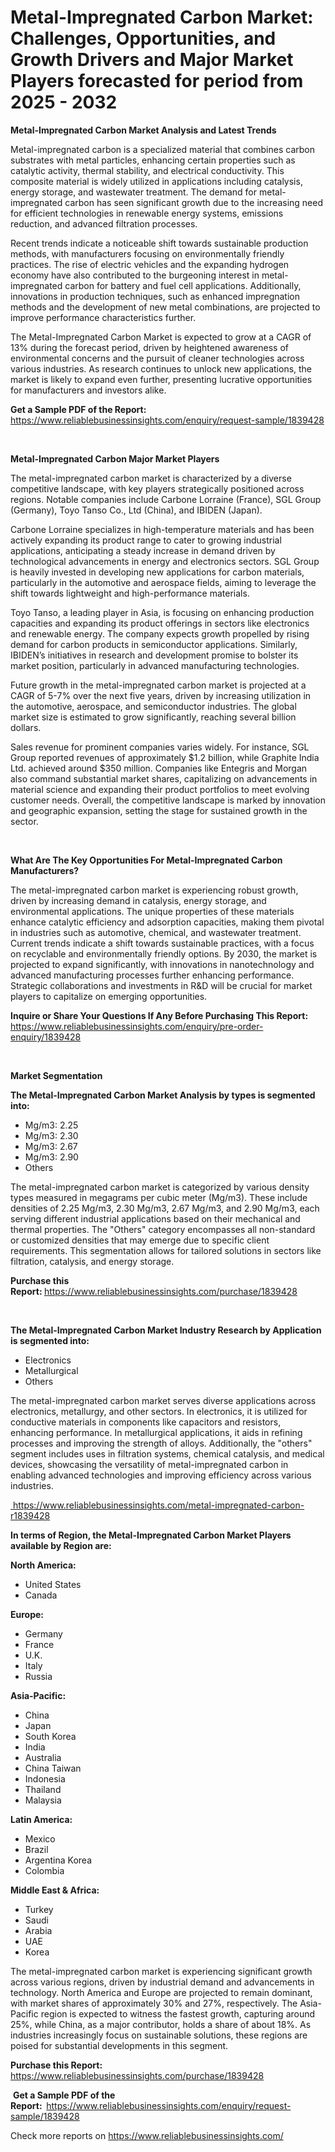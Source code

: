 <p><h1>Metal-Impregnated Carbon Market: Challenges, Opportunities, and Growth Drivers and Major Market Players forecasted for period from 2025 - 2032</h1></p><p><strong>Metal-Impregnated Carbon Market Analysis and Latest Trends</strong></p>
<p><p>Metal-impregnated carbon is a specialized material that combines carbon substrates with metal particles, enhancing certain properties such as catalytic activity, thermal stability, and electrical conductivity. This composite material is widely utilized in applications including catalysis, energy storage, and wastewater treatment. The demand for metal-impregnated carbon has seen significant growth due to the increasing need for efficient technologies in renewable energy systems, emissions reduction, and advanced filtration processes.</p><p>Recent trends indicate a noticeable shift towards sustainable production methods, with manufacturers focusing on environmentally friendly practices. The rise of electric vehicles and the expanding hydrogen economy have also contributed to the burgeoning interest in metal-impregnated carbon for battery and fuel cell applications. Additionally, innovations in production techniques, such as enhanced impregnation methods and the development of new metal combinations, are projected to improve performance characteristics further.</p><p>The Metal-Impregnated Carbon Market is expected to grow at a CAGR of 13% during the forecast period, driven by heightened awareness of environmental concerns and the pursuit of cleaner technologies across various industries. As research continues to unlock new applications, the market is likely to expand even further, presenting lucrative opportunities for manufacturers and investors alike.</p></p>
<p><strong>Get a Sample PDF of the Report:&nbsp;</strong> <a href="https://www.reliablebusinessinsights.com/enquiry/request-sample/1839428?utm_campaign=1877&utm_medium=2&utm_source=Github&utm_content=ia&utm_term=03022025&utm_id=metal-impregnated-carbon">https://www.reliablebusinessinsights.com/enquiry/request-sample/1839428</a></p>
<p>&nbsp;</p>
<p><strong>Metal-Impregnated Carbon Major Market Players</strong></p>
<p><p>The metal-impregnated carbon market is characterized by a diverse competitive landscape, with key players strategically positioned across regions. Notable companies include Carbone Lorraine (France), SGL Group (Germany), Toyo Tanso Co., Ltd (China), and IBIDEN (Japan). </p><p>Carbone Lorraine specializes in high-temperature materials and has been actively expanding its product range to cater to growing industrial applications, anticipating a steady increase in demand driven by technological advancements in energy and electronics sectors. SGL Group is heavily invested in developing new applications for carbon materials, particularly in the automotive and aerospace fields, aiming to leverage the shift towards lightweight and high-performance materials.</p><p>Toyo Tanso, a leading player in Asia, is focusing on enhancing production capacities and expanding its product offerings in sectors like electronics and renewable energy. The company expects growth propelled by rising demand for carbon products in semiconductor applications. Similarly, IBIDEN’s initiatives in research and development promise to bolster its market position, particularly in advanced manufacturing technologies.</p><p>Future growth in the metal-impregnated carbon market is projected at a CAGR of 5-7% over the next five years, driven by increasing utilization in the automotive, aerospace, and semiconductor industries. The global market size is estimated to grow significantly, reaching several billion dollars.</p><p>Sales revenue for prominent companies varies widely. For instance, SGL Group reported revenues of approximately $1.2 billion, while Graphite India Ltd. achieved around $350 million. Companies like Entegris and Morgan also command substantial market shares, capitalizing on advancements in material science and expanding their product portfolios to meet evolving customer needs. Overall, the competitive landscape is marked by innovation and geographic expansion, setting the stage for sustained growth in the sector.</p></p>
<p>&nbsp;</p>
<p><strong>What Are The Key Opportunities For Metal-Impregnated Carbon Manufacturers?</strong></p>
<p><p>The metal-impregnated carbon market is experiencing robust growth, driven by increasing demand in catalysis, energy storage, and environmental applications. The unique properties of these materials enhance catalytic efficiency and adsorption capacities, making them pivotal in industries such as automotive, chemical, and wastewater treatment. Current trends indicate a shift towards sustainable practices, with a focus on recyclable and environmentally friendly options. By 2030, the market is projected to expand significantly, with innovations in nanotechnology and advanced manufacturing processes further enhancing performance. Strategic collaborations and investments in R&D will be crucial for market players to capitalize on emerging opportunities.</p></p>
<p><strong>Inquire or Share Your Questions If Any Before Purchasing This Report:</strong> <a href="https://www.reliablebusinessinsights.com/enquiry/pre-order-enquiry/1839428?utm_campaign=1877&utm_medium=2&utm_source=Github&utm_content=ia&utm_term=03022025&utm_id=metal-impregnated-carbon">https://www.reliablebusinessinsights.com/enquiry/pre-order-enquiry/1839428</a></p>
<p>&nbsp;</p>
<p><strong>Market Segmentation</strong></p>
<p><strong>The Metal-Impregnated Carbon Market Analysis by types is segmented into:</strong></p>
<p><ul><li>Mg/m3: 2.25</li><li>Mg/m3: 2.30</li><li>Mg/m3: 2.67</li><li>Mg/m3: 2.90</li><li>Others</li></ul></p>
<p><p>The metal-impregnated carbon market is categorized by various density types measured in megagrams per cubic meter (Mg/m3). These include densities of 2.25 Mg/m3, 2.30 Mg/m3, 2.67 Mg/m3, and 2.90 Mg/m3, each serving different industrial applications based on their mechanical and thermal properties. The "Others" category encompasses all non-standard or customized densities that may emerge due to specific client requirements. This segmentation allows for tailored solutions in sectors like filtration, catalysis, and energy storage.</p></p>
<p><strong>Purchase this Report:&nbsp;</strong><a href="https://www.reliablebusinessinsights.com/purchase/1839428?utm_campaign=1877&utm_medium=2&utm_source=Github&utm_content=ia&utm_term=03022025&utm_id=metal-impregnated-carbon">https://www.reliablebusinessinsights.com/purchase/1839428</a></p>
<p>&nbsp;</p>
<p><strong>The Metal-Impregnated Carbon Market Industry Research by Application is segmented into:</strong></p>
<p><ul><li>Electronics</li><li>Metallurgical</li><li>Others</li></ul></p>
<p><p>The metal-impregnated carbon market serves diverse applications across electronics, metallurgy, and other sectors. In electronics, it is utilized for conductive materials in components like capacitors and resistors, enhancing performance. In metallurgical applications, it aids in refining processes and improving the strength of alloys. Additionally, the "others" segment includes uses in filtration systems, chemical catalysis, and medical devices, showcasing the versatility of metal-impregnated carbon in enabling advanced technologies and improving efficiency across various industries.</p></p>
<p><a href="https://www.reliablebusinessinsights.com/metal-impregnated-carbon-r1839428?utm_campaign=1877&utm_medium=2&utm_source=Github&utm_content=ia&utm_term=03022025&utm_id=metal-impregnated-carbon">&nbsp;https://www.reliablebusinessinsights.com/metal-impregnated-carbon-r1839428</a></p>
<p><strong>In terms of Region, the Metal-Impregnated Carbon Market Players available by Region are:</strong></p>
<p>
    <p> <strong> North America: </strong>
        <ul>
            <li>United States</li>
            <li>Canada</li>
        </ul>
        </p> 
    <p> <strong> Europe: </strong>
        <ul>
            <li>Germany</li>
            <li>France</li>
            <li>U.K.</li>
            <li>Italy</li>
            <li>Russia</li>
        </ul>
        </p> 
    <p> <strong> Asia-Pacific: </strong>
        <ul>
            <li>China</li>
            <li>Japan</li>
            <li>South Korea</li>
            <li>India</li>
            <li>Australia</li>
            <li>China Taiwan</li>
            <li>Indonesia</li>
            <li>Thailand</li>
            <li>Malaysia</li>
        </ul>
        </p> 
    <p> <strong> Latin America: </strong>
        <ul>
            <li>Mexico</li>
            <li>Brazil</li>
            <li>Argentina Korea</li>
            <li>Colombia</li>
        </ul>
        </p> 
    <p> <strong> Middle East & Africa: </strong>
        <ul>
            <li>Turkey</li>
            <li>Saudi</li>
            <li>Arabia</li>
            <li>UAE</li>
            <li>Korea</li>
        </ul>
    </p>
    </p>
<p><p>The metal-impregnated carbon market is experiencing significant growth across various regions, driven by industrial demand and advancements in technology. North America and Europe are projected to remain dominant, with market shares of approximately 30% and 27%, respectively. The Asia-Pacific region is expected to witness the fastest growth, capturing around 25%, while China, as a major contributor, holds a share of about 18%. As industries increasingly focus on sustainable solutions, these regions are poised for substantial developments in this segment.</p></p>
<p><strong>Purchase this Report: </strong><a href="https://www.reliablebusinessinsights.com/purchase/1839428?utm_campaign=1877&utm_medium=2&utm_source=Github&utm_content=ia&utm_term=03022025&utm_id=metal-impregnated-carbon">https://www.reliablebusinessinsights.com/purchase/1839428</a></p>
<p>&nbsp;<strong>Get a Sample PDF of the Report:&nbsp;&nbsp;</strong><a href="https://www.reliablebusinessinsights.com/enquiry/request-sample/1839428?utm_campaign=1877&utm_medium=2&utm_source=Github&utm_content=ia&utm_term=03022025&utm_id=metal-impregnated-carbon">https://www.reliablebusinessinsights.com/enquiry/request-sample/1839428</a></p>
<p><strong></strong></p>
<p>Check more reports on <a href="https://www.reliablebusinessinsights.com/?utm_campaign=1877&utm_medium=2&utm_source=Github&utm_content=ia&utm_term=03022025&utm_id=metal-impregnated-carbon">https://www.reliablebusinessinsights.com/</a></p>